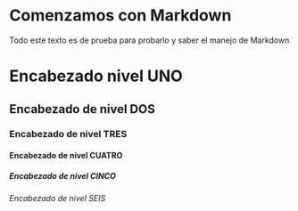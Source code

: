 # Comenzamos con Markdown

Todo este texto es de prueba para probarlo
y saber el manejo de Markdown

# Encabezado nivel UNO
## Encabezado de nivel DOS
### Encabezado de nivel TRES
#### Encabezado de nivel CUATRO
##### Encabezado de nivel CINCO
###### Encabezado de nivel SEIS

